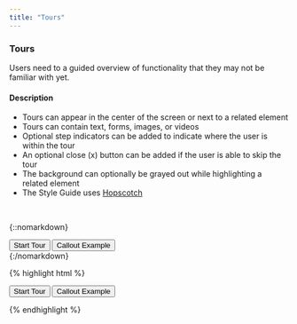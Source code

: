 ```yaml
---
title: "Tours"
---
```


<div class="pl-pattern">
<h3 id="tour">Tours</h3>

Users need to a guided overview of functionality that they may not be familiar with yet.

#### Description
- Tours can appear in the center of the screen or next to a related element
- Tours can contain text, forms, images, or videos
- Optional step indicators can be added to indicate where the user is within the tour
- An optional close (x) button can be added if the user is able to skip the tour
- The background can optionally be grayed out while highlighting a related element
- The Style Guide uses [Hopscotch](https://linkedin.github.io/hopscotch)

 <br>
</div>

<div class="pl-pattern">

{::nomarkdown}
<div class="pl-preview">
<button id="startTourBtn" type="button" class="btn btn-primary btn-lg">Start Tour</button>
<button id="startCalloutBtn" type="button" class="btn btn-default btn-lg">Callout Example</button>
</div>
{:/nomarkdown}

{% highlight html %}

<button id="startTourBtn" type="button" class="btn btn-primary btn-lg">Start Tour</button>
<button id="startCalloutBtn" type="button" class="btn btn-default btn-lg">Callout Example</button>

{% endhighlight %}
</div>
